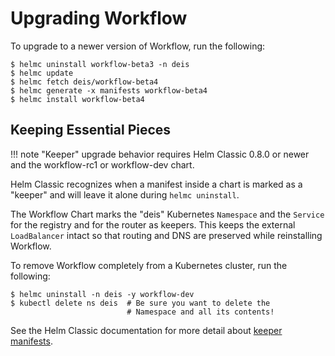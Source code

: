 # Upgrading Workflow

To upgrade to a newer version of Workflow, run the following:

```
$ helmc uninstall workflow-beta3 -n deis
$ helmc update
$ helmc fetch deis/workflow-beta4
$ helmc generate -x manifests workflow-beta4
$ helmc install workflow-beta4
```

## Keeping Essential Pieces

!!! note
    "Keeper" upgrade behavior requires Helm Classic 0.8.0 or newer and the workflow-rc1
    or workflow-dev chart.

Helm Classic recognizes when a manifest inside a chart is marked as a "keeper" and will leave
it alone during `helmc uninstall`.

The Workflow Chart marks the "deis" Kubernetes `Namespace` and the `Service` for the registry
and for the router as keepers. This keeps the external `LoadBalancer` intact so that routing
and DNS are preserved while reinstalling Workflow.

To remove Workflow completely from a Kubernetes cluster, run the following:

```
$ helmc uninstall -n deis -y workflow-dev
$ kubectl delete ns deis  # Be sure you want to delete the
                          # Namespace and all its contents!
```

See the Helm Classic documentation for more detail about [keeper manifests].

[keeper manifests]: http://helm-classic.readthedocs.io/en/latest/awesome/#keeper-manifests
